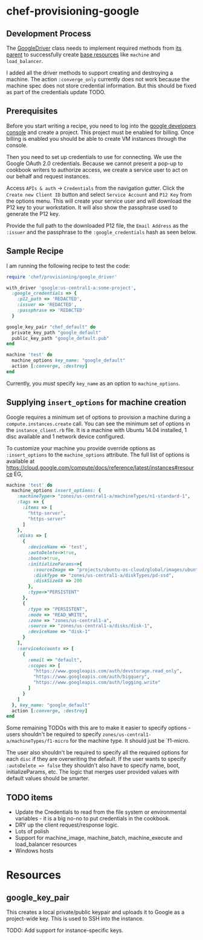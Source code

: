# chef-provisioning-google

## Development Process

The [GoogleDriver](https://github.com/someara/chef-provisioning-google/blob/master/lib/chef/provisioning/google_driver/driver.rb)
class needs to implement required methods from [its parent](https://github.com/chef/chef-provisioning/blob/master/lib/chef/provisioning/driver.rb)
to successfully create [base resources](https://github.com/chef/chef-provisioning/tree/master/lib/chef/resource) like `machine`
and `load_balancer`.

I added all the driver methods to support creating and destroying a machine.  The action `:converge_only` currently does not work
because the machine spec does not store credential information.  But this should be fixed as part of the credentials update TODO.

## Prerequisites

Before you start writing a recipe, you need to log into the [google developers console](https://console.developers.google.com/)
and create a project.  This project must be enabled for billing.  Once billing is enabled you should be able to create
VM instances through the console.

Then you need to set up credentials to use for connecting.  We use the Google OAuth 2.0 credentials.  Because we cannot
present a pop-up to cookbook writers to authorize access, we create a service user to act on our behalf and request
instances.

Access `APIs & auth` -> `Credentials` from the navigation gutter.  Click the `Create new Client ID` button
and select `Service Account` and `P12 Key` from the options menu.  This will create your service user and will download
the P12 key to your workstation.  It will also show the passphrase used to generate the P12 key.

Provide the full path to the downloaded P12 file, the `Email Address` as the `:issuer` and the passphrase to the
`:google_credentials` hash as seen below.

## Sample Recipe

I am running the following recipe to test the code:

```ruby
require 'chef/provisioning/google_driver'

with_driver 'google:us-central1-a:some-project',
  :google_credentials => {
    :p12_path => 'REDACTED',
    :issuer => 'REDACTED',
    :passphrase => 'REDACTED'
  }

google_key_pair "chef_default" do
  private_key_path "google_default"
  public_key_path "google_default.pub"
end

machine 'test' do
  machine_options key_name: "google_default"
  action [:converge, :destroy]
end
```

Currently, you _must_ specify `key_name` as an option to `machine_options`.

## Supplying `insert_options` for machine creation

Google requires a minimum set of options to provision a machine during a `compute.instances.create` call.  You can see
the minimum set of options in the `instance_client.rb` file.  It is a machine with Ubuntu 14.04 installed, 1 disc
available and 1 network device configured.

To customize your machine you provide override options as `:insert_options` to the `machine_options` attribute.  The
full list of options is available at https://cloud.google.com/compute/docs/reference/latest/instances#resource EG,

```ruby
machine 'test' do
  machine_options insert_options: {
    :machineType=> "zones/us-central1-a/machineTypes/n1-standard-1",
    :tags => {
      :items => [
        "http-server",
        "https-server"
      ]
    },
    :disks => [
      {
        :deviceName => 'test',
        :autoDelete=>true,
        :boot=>true,
        :initializeParams=>{
          :sourceImage => "projects/ubuntu-os-cloud/global/images/ubuntu-1404-trusty-v20150316",
          :diskType => "zones/us-central1-a/diskTypes/pd-ssd",
          :diskSizeGb => 200
        },
        :type=>"PERSISTENT"
      },
      {
        :type => "PERSISTENT",
        :mode => "READ_WRITE",
        :zone => "zones/us-central1-a",
        :source => "zones/us-central1-a/disks/disk-1",
        :deviceName => "disk-1"
      }
    ],
    :serviceAccounts => [
      {
        :email => "default",
        :scopes => [
          "https://www.googleapis.com/auth/devstorage.read_only",
          "https://www.googleapis.com/auth/bigquery",
          "https://www.googleapis.com/auth/logging.write"
        ]
      }
    ]
  }, key_name: "google_default"
  action [:converge, :destroy]
end
```

Some remaining TODOs with this are to make it easier to specify options - users shouldn't be required to specify
`zones/us-central1-a/machineTypes/f1-micro` for the machine type.  It should just be `f1-micro.

The user also shouldn't be required to specify all the required options for each `disc` if they are overwriting the
default.  If the user wants to specify `:autoDelete => false` they shouldn't also have to specify name, boot, initializeParams,
etc.  The logic that merges user provided values with default values should be smarter.

## TODO items

* Update the Credentials to read from the file system or environmental variables - it is a big no-no to put credentials in the cookbook.
* DRY up the client request/response logic.
* Lots of polish
* Support for machine_image, machine_batch, machine_execute and load_balancer resources
* Windows hosts

# Resources

## google_key_pair

This creates a local private/public keypair and uploads it to Google as a project-wide key.  This is used to SSH into
the instance.

TODO: Add support for instance-specific keys.
